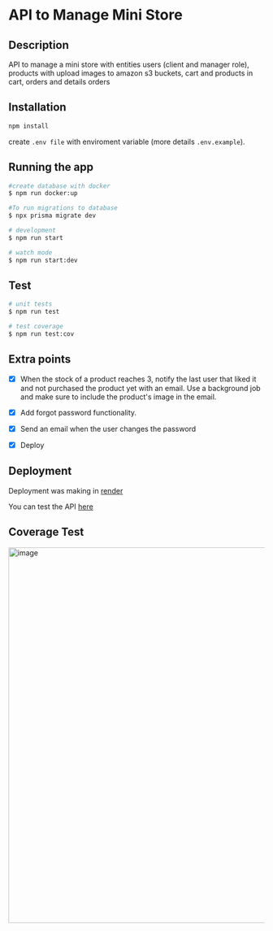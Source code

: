 # API to Manage Mini Store

## Description

API to manage a mini store with entities users (client and manager role), products with upload images to amazon s3 buckets, cart and products in cart, orders and details orders

## Installation

```bash
npm install
```

create `.env file` with enviroment variable (more details `.env.example`).

## Running the app

```bash
#create database with docker
$ npm run docker:up

#To run migrations to database
$ npx prisma migrate dev

# development
$ npm run start

# watch mode
$ npm run start:dev

```

## Test

```bash
# unit tests
$ npm run test

# test coverage
$ npm run test:cov
```

## Extra points
- [X] When the stock of a product reaches 3, notify the last user that liked it and not purchased the product yet with an email. Use a background job and make sure to include the product's image in the email.
- [X] Add forgot password functionality.
- [X] Send an email when the user changes the password
- [X] Deploy


## Deployment
Deployment was making in [render](https://render.com)

You can test the API [here](https://graphql-server-65vh.onrender.com/graphql)

## Coverage Test

<img width="739" alt="image" src="https://github.com/fabio248/GRAPHQL-Challenge/assets/64715533/9d1a149e-13ef-4758-8ddc-58a25bc43d6e">

